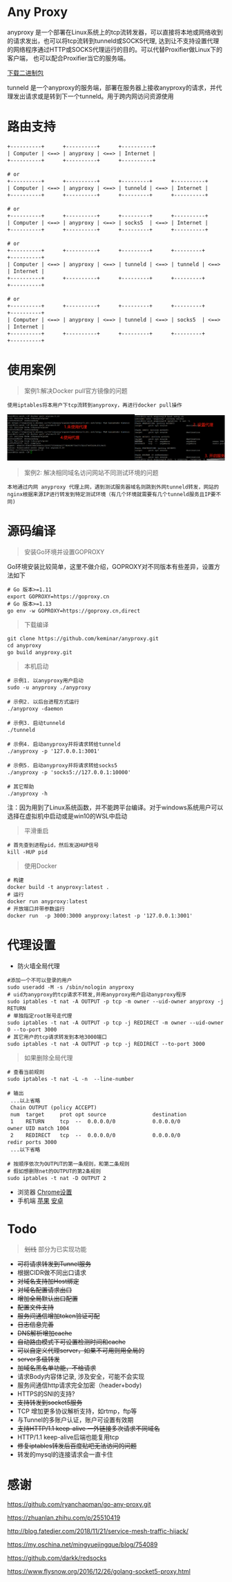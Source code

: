 # Any Proxy

anyproxy 是一个部署在Linux系统上的tcp流转发器，可以直接将本地或网络收到的请求发出，也可以将tcp流转到tunneld或SOCKS代理, 达到让不支持设置代理的网络程序通过HTTP或SOCKS代理运行的目的。可以代替Proxifier做Linux下的客户端， 也可以配合Proxifier当它的服务端。

[下载二进制包](http://cloudme.io/anyproxy)

tunneld 是一个anyproxy的服务端，部署在服务器上接收anyproxy的请求，并代理发出请求或是转到下一个tunneld。用于跨内网访问资源使用

# 路由支持

```
+----------+      +----------+      +----------+
| Computer | <==> | anyproxy | <==> | Internet |
+----------+      +----------+      +----------+

# or
+----------+      +----------+      +---------+      +----------+
| Computer | <==> | anyproxy | <==> | tunneld | <==> | Internet |
+----------+      +----------+      +---------+      +----------+

# or
+----------+      +----------+      +---------+      +----------+
| Computer | <==> | anyproxy | <==> | socks5  | <==> | Internet |
+----------+      +----------+      +---------+      +----------+

# or
+----------+      +----------+      +---------+      +---------+      +----------+
| Computer | <==> | anyproxy | <==> | tunneld | <==> | tunneld | <==> | Internet |
+----------+      +----------+      +---------+      +---------+      +----------+

# or
+----------+      +----------+      +---------+      +---------+      +----------+
| Computer | <==> | anyproxy | <==> | tunneld | <==> | socks5  | <==> | Internet |
+----------+      +----------+      +---------+      +---------+      +----------+
```

# 使用案例
> 案例1:解决Docker pull官方镜像的问题

`使用iptables将本用户下tcp流转到anyproxy，再进行docker pull操作`

![解决Docker pull问题](examples/docker_pull.png)

> 案例2: 解决相同域名访问网站不同测试环境的问题

`本地通过内网 anyproxy 代理上网，遇到测试服务器域名则跳到外网tunneld转发，网站的nginx根据来源IP进行转发到特定测试环境（有几个环境就需要有几个tunneld服务且IP要不同)`

# 源码编译

> 安装Go环境并设置GOPROXY

Go环境安装比较简单，这里不做介绍，GOPROXY对不同版本有些差异，设置方法如下
```
# Go 版本>=1.11
export GOPROXY=https://goproxy.cn
# Go 版本>=1.13 
go env -w GOPROXY=https://goproxy.cn,direct
```

> 下载编译
```
git clone https://github.com/keminar/anyproxy.git
cd anyproxy
go build anyproxy.git
```

> 本机启动

```
# 示例1. 以anyproxy用户启动
sudo -u anyproxy ./anyproxy

# 示例2. 以后台进程方式运行
./anyproxy -daemon

# 示例3. 启动tunneld
./tunneld

# 示例4. 启动anyproxy并将请求转给tunneld
./anyproxy -p '127.0.0.1:3001'

# 示例5. 启动anyproxy并将请求转给socks5
./anyproxy -p 'socks5://127.0.0.1:10000'

# 其它帮助
./anyproxy -h
```

注：因为用到了Linux系统函数，并不能跨平台编译。对于windows系统用户可以选择在虚拟机中启动或是win10的WSL中启动

> 平滑重启

```
# 首先查到进程pid，然后发送HUP信号
kill -HUP pid
```


> 使用Docker

```
# 构建
docker build -t anyproxy:latest .
# 运行
docker run anyproxy:latest
# 开放端口并带参数运行
docker run  -p 3000:3000 anyproxy:latest -p '127.0.0.1:3001'
```

# 代理设置

* 防火墙全局代理

```
#添加一个不可以登录的用户
sudo useradd -M -s /sbin/nologin anyproxy
# uid为anyproxy的tcp请求不转发,并用anyproxy用户启动anyproxy程序
sudo iptables -t nat -A OUTPUT -p tcp -m owner --uid-owner anyproxy -j RETURN
# 单独指定root账号走代理
sudo iptables -t nat -A OUTPUT -p tcp -j REDIRECT -m owner --uid-owner 0 --to-port 3000
# 其它用户的tcp请求转发到本地3000端口
sudo iptables -t nat -A OUTPUT -p tcp -j REDIRECT --to-port 3000
```

> 如果删除全局代理
```
# 查看当前规则
sudo iptables -t nat -L -n  --line-number

# 输出
 ...以上省略
 Chain OUTPUT (policy ACCEPT)
 num  target     prot opt source               destination
 1    RETURN     tcp  --  0.0.0.0/0            0.0.0.0/0            owner UID match 1004
 2    REDIRECT   tcp  --  0.0.0.0/0            0.0.0.0/0            redir ports 3000
 ...以下省略

# 按顺序依次为OUTPUT的第一条规则，和第二条规则
# 假如想删除net的OUTPUT的第2条规则
sudo iptables -t nat -D OUTPUT 2
```
* 浏览器 [Chrome设置](https://zhidao.baidu.com/question/204679423955769445.html)
* 手机端 [苹果](https://jingyan.baidu.com/article/84b4f565add95060f7da3271.html)  [安卓](https://jingyan.baidu.com/article/219f4bf7ff97e6de442d38c8.html)

# Todo

> ~~划线~~ 部分为已实现功能
* ~~可将请求转发到Tunnel服务~~
* 根据CIDR做不同出口请求
* ~~对域名支持加Host绑定~~
* ~~对域名配置请求出口~~
* ~~增加全局默认出口配置~~
* ~~配置文件支持~~
* ~~服务间通信增加token验证可配~~
* ~~日志信息完善~~
* ~~DNS解析增加cache~~
* ~~自动路由模式下可设置检测时间和cache~~
* ~~可以自定义代理server，如果不可用则用全局的~~
* ~~server多级转发~~
* ~~加域名黑名单功能，不给请求~~
* 请求Body内容体记录, 涉及安全，可能不会实现
* 服务间通信http请求完全加密（header+body)
* HTTPS的SNI的支持?
* ~~支持转发到socket5服务~~
* TCP 增加更多协议解析支持，如rtmp，ftp等
* 与Tunnel的多账户认证，账户可设置有效期
* ~~支持HTTP/1.1 keep-alive 一外链接多次请求不同域名~~
* HTTP/1.1 keep-alive后端也能复用tcp
* ~~修复iptables转发后百度贴吧无法访问的问题~~
* 转发的mysql的连接请求会一直卡住

# 感谢

<https://github.com/ryanchapman/go-any-proxy.git>

<https://zhuanlan.zhihu.com/p/25510419>

<http://blog.fatedier.com/2018/11/21/service-mesh-traffic-hijack/>

<https://my.oschina.net/mingyuejingque/blog/754089>

<https://github.com/darkk/redsocks>

<https://www.flysnow.org/2016/12/26/golang-socket5-proxy.html>
